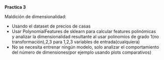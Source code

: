 **Practica 3**

Maldición de dimensionalidad:
* Usando el dataset de precios de casas
* Usar PolynomialFeatures de sklearn para calcular features polinómicas y analizar la dimensionalidad resultante al usar polinomios de grado 1(no transformación),2,3 para 1,2,3 variables de entrada(cualquiera)
* No se necesita entrenar ningún modelo, solo analizar el comportamiento del número de dimensiones(por ejemplo usando plots comparativos)

